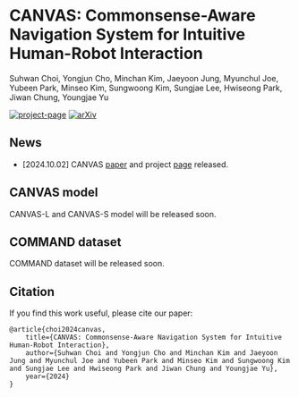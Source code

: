 # CANVAS: Commonsense-Aware Navigation System for Intuitive Human-Robot Interaction
Suhwan Choi, Yongjun Cho, Minchan Kim, Jaeyoon Jung, Myunchul Joe, Yubeen Park, Minseo Kim, Sungwoong Kim, Sungjae Lee, Hwiseong Park, Jiwan Chung, Youngjae Yu

[![project-page](https://img.shields.io/badge/Project%20Page-blue?style=flat-square)](https://worv-ai.github.io/canvas) [![arXiv](https://img.shields.io/badge/arXiv-2410.01273-brightgreen.svg?style=flat-square)](https://arxiv.org/abs/2410.01273)

## News
- [2024.10.02] CANVAS [paper](https://arxiv.org/abs/2410.01273) and project [page](https://worv-ai.github.io/canvas) released.

## CANVAS model
CANVAS-L and CANVAS-S model will be released soon.

## COMMAND dataset
COMMAND dataset will be released soon.

## Citation
If you find this work useful, please cite our paper:
```
@article{choi2024canvas,
    title={CANVAS: Commonsense-Aware Navigation System for Intuitive Human-Robot Interaction}, 
    author={Suhwan Choi and Yongjun Cho and Minchan Kim and Jaeyoon Jung and Myunchul Joe and Yubeen Park and Minseo Kim and Sungwoong Kim and Sungjae Lee and Hwiseong Park and Jiwan Chung and Youngjae Yu},
    year={2024}
}
```